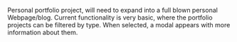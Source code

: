 Personal portfolio project, will need to expand into a full blown personal Webpage/blog. Current functionality is very basic, where the portfolio projects can be filtered by type. When selected, a modal appears with more information about them.
